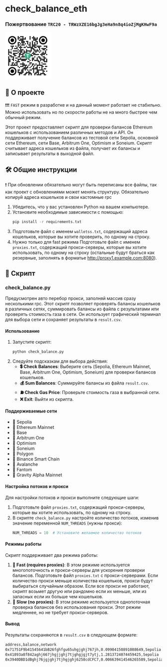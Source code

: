 # check_balance_eth

### Пожертвование ``` TRC20 - TRWzXZE16bgJg3eHa9n8q4ioZjMgKHwF9a ```
<img src="usdt.jpg" alt="Donation" width="150"/>

## 📖 О проекте

❗❗❗ ```FAST``` режим в разработке и на данный момент работает не стабильно. Можно использовать но по скорости работы не на много быстрее чем обычный режим.

Этот проект предоставляет скрипт для проверки балансов Ethereum кошельков с использованием различных методов и API. Он поддерживает получение балансов из тестовой сети Sepolia, основной сети Ethereum, сети Base, Arbitrum One, Optimism и Soneium. Скрипт считывает адреса кошельков из файла, получает их балансы и записывает результаты в выходной файл.

## 🛠️ Общие инструкции
❗ При обновлении обязательно могут быть переписаны все файлы, так как проект с обновлениями может менять структуру. Обязательно копируй адреса кошельков и свои кастомные rpc 

1. Убедитесь, что у вас установлен Python на вашем компьютере.
2. Установите необходимые зависимости с помощью:
   ```sh
   pip install -r requirements.txt
   ```
3. Подготовьте файл с именем `walletss.txt`, содержащий адреса кошельков, которые вы хотите проверить, по одному на строку.
4. Нужно только для fast режима Подготовьте файл с именем `proxies.txt`, содержащий прокси-серверы, которые вы хотите использовать, по одному на строку (остальные будут браться как резервные, заполнять в форматье http://proxy1.example.com:8080).

## 📜 Скрипт

### check_balance.py
Предусмотрен авто перебор прокси, заполняй массив сразу несколькими rpc.
Этот скрипт позволяет проверять балансы кошельков в различных сетях, суммировать балансы из файла с результатами или проверять стоимость газа в сети. Он использует графический терминал для выбора сети и сохраняет результаты в `result.csv`.

#### Использование

1. Запустите скрипт:
   ```sh
   python check_balance.py
   ```
2. Следуйте подсказкам для выбора действия:
   - **💲 Check Balances**: Выберите сеть (Sepolia, Ethereum Mainnet, Base, Arbitrum One, Optimism, Soneium) для проверки балансов кошельков.
   - **💰 Sum Balances**: Суммируйте балансы из файла `result.csv`.
   - **⛽ Check Gas Price**: Проверьте стоимость газа в выбранной сети.
   - **❌ Exit**: Выйти из скрипта.

#### Поддерживаемые сети

- 🚀 Sepolia
- 🚀 Ethereum Mainnet
- 🚀 Base
- 🚀 Arbitrum One
- 🚀 Optimism
- 🚀 Soneium
- 🚀 Polygon
- 🚀 Binance Smart Chain
- 🚀 Avalanche
- 🚀 Fantom
- 🚀 Gravity Alpha Mainnet

#### Настройка потоков и прокси

Для настройки потоков и прокси выполните следующие шаги:

1. Подготовьте файл `proxies.txt`, содержащий прокси-серверы, которые вы хотите использовать, по одному на строку.
2. В скрипте `check_balance.py` настройте количество потоков, изменив значение переменной `NUM_THREADS` (нужны прокси):
   ```python
   NUM_THREADS = 10  # Установите желаемое количество потоков
   ```

#### Режимы работы

Скрипт поддерживает два режима работы:

1. **🚀 Fast (requires proxies)**: В этом режиме используется многопоточность и прокси-серверы для ускорения проверки балансов. Подготовьте файл `proxies.txt` с прокси-серверами. Если количество прокси меньше количества кошельков, прокси будут выбираться случайным образом. Если все прокси не работают, скрипт возьмет другую или рандомно если их меньше, или из запасных если их больше чем кошельков.
2. **🐢 Slow (no proxies)**: В этом режиме используется однопоточная проверка балансов без использования прокси. Этот режим медленнее, но не требует прокси-серверов.

#### Вывод

Результаты сохраняются в `result.csv` в следующем формате:
```
address,balance,network
0x71751F9b41545641bB26fghfgu65uhgjghj767jh,0.09904150891088649,Sepolia
0x41893a8f842aghj667jhgjjghj7tjghgjgjt7ytj,1.2813724074459425,Sepolia
0x3940DBD1dBghj76jgjghj7tjhgjghj6258cdCFC7,0.006639414546265589,Sepolia
```

